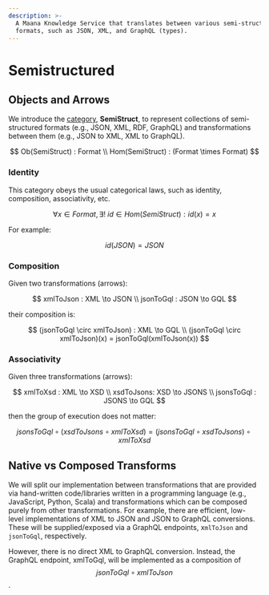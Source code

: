 ```yaml
---
description: >-
  A Maana Knowledge Service that translates between various semi-structured
  formats, such as JSON, XML, and GraphQL (types).
---
```


# Semistructured

## Objects and Arrows

We introduce the [category](../technology/categories.md), **SemiStruct**, to represent collections of semi-structured formats \(e.g., JSON, XML, RDF, GraphQL\) and transformations between them \(e.g., JSON to XML, XML to GraphQL\).

$$
Ob(SemiStruct) : Format \\
Hom(SemiStruct) : (Format \times Format)
$$

### Identity

This category obeys the usual categorical laws, such as identity, composition, associativity, etc.

$$
\forall x \in Format, \exists!\ id \in Hom(SemiStruct) : id(x) = x
$$

For example:

$$
id(JSON) = JSON
$$

### Composition

Given two transformations \(arrows\):

$$
xmlToJson : XML \to JSON \\
jsonToGql : JSON \to GQL
$$

their composition is:

$$
(jsonToGql \circ xmlToJson) : XML \to GQL \\
(jsonToGql \circ xmlToJson)(x) = jsonToGql(xmlToJson(x))
$$

### Associativity

Given three transformations \(arrows\):

$$
xmlToXsd : XML \to XSD \\
xsdToJsons: XSD \to JSONS \\
jsonsToGql : JSONS \to GQL
$$

then the group of execution does not matter:

$$
jsonsToGql \circ (xsdToJsons \circ xmlToXsd) = (jsonsToGql \circ xsdToJsons) \circ xmlToXsd
$$

## Native vs Composed Transforms

We will split our implementation between transformations that are provided via hand-written code/libraries written in a programming language \(e.g., JavaScript, Python, Scala\) and transformations which can be composed purely from other transformations.  For example, there are efficient, low-level implementations of XML to JSON and JSON to GraphQL conversions.  These will be supplied/exposed via a GraphQL endpoints, x`mlToJson` and `jsonToGql`, respectively.

However, there is no direct XML to GraphQL conversion.  Instead, the GraphQL endpoint, xmlToGql, will be implemented as a composition of $$jsonToGql \circ xmlToJson$$.

